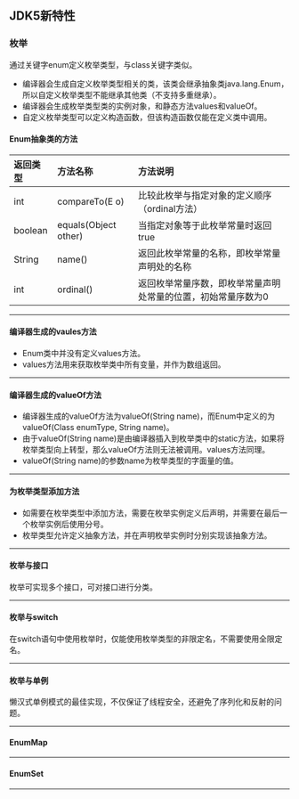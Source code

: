 ## JDK5新特性

### 枚举
通过关键字enum定义枚举类型，与class关键字类似。
* 编译器会生成自定义枚举类型相关的类，该类会继承抽象类java.lang.Enum，所以自定义枚举类型不能继承其他类（不支持多重继承）。
* 编译器会生成枚举类型类的实例对象，和静态方法values和valueOf。
* 自定义枚举类型可以定义构造函数，但该构造函数仅能在定义类中调用。

#### Enum抽象类的方法
返回类型|方法名称|方法说明
:--|:--|:--
int|compareTo(E o)|比较此枚举与指定对象的定义顺序（ordinal方法）
boolean|equals(Object other)|当指定对象等于此枚举常量时返回true
String|name()|返回此枚举常量的名称，即枚举常量声明处的名称
int|ordinal()|返回枚举常量序数，即枚举常量声明处常量的位置，初始常量序数为0
***

#### 编译器生成的vaules方法
* Enum类中并没有定义values方法。
* values方法用来获取枚举类中所有变量，并作为数组返回。
***

#### 编译器生成的valueOf方法
* 编译器生成的valueOf方法为valueOf(String name)，而Enum中定义的为valueOf(Class<T> enumType, String name)。
* 由于valueOf(String name)是由编译器插入到枚举类中的static方法，如果将枚举类型向上转型，那么valueOf方法则无法被调用。values方法同理。
* valueOf(String name)的参数name为枚举类型的字面量的值。
***

#### 为枚举类型添加方法
* 如需要在枚举类型中添加方法，需要在枚举实例定义后声明，并需要在最后一个枚举实例后使用分号。
* 枚举类型允许定义抽象方法，并在声明枚举实例时分别实现该抽象方法。
***

#### 枚举与接口
枚举可实现多个接口，可对接口进行分类。
***

#### 枚举与switch
在switch语句中使用枚举时，仅能使用枚举类型的非限定名，不需要使用全限定名。
***

#### 枚举与单例
懒汉式单例模式的最佳实现，不仅保证了线程安全，还避免了序列化和反射的问题。
***

#### EnumMap
***

#### EnumSet
***
